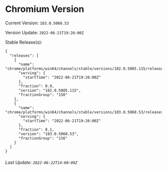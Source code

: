 # Chromium Version

Current Version: `103.0.5060.53`

Version Update: `2022-06-21T19:26:00Z`

Stable Release(s):
```
{
  "releases": [
    {
      "name": "chrome/platforms/win64/channels/stable/versions/102.0.5005.115/releases/1655839560",
      "serving": {
        "startTime": "2022-06-21T19:26:00Z"
      },
      "fraction": 0.9,
      "version": "102.0.5005.115",
      "fractionGroup": "156"
    },
    {
      "name": "chrome/platforms/win64/channels/stable/versions/103.0.5060.53/releases/1655839560",
      "serving": {
        "startTime": "2022-06-21T19:26:00Z"
      },
      "fraction": 0.1,
      "version": "103.0.5060.53",
      "fractionGroup": "156"
    }
  ]
}
```

###### Last Update: `2022-06-22T14:00:09Z`
